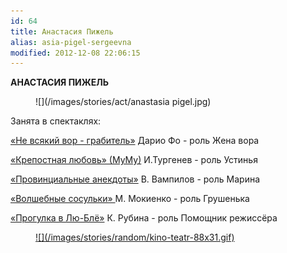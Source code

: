 ```yaml
---
id: 64
title: Анастасия Пижель
alias: asia-pigel-sergeevna
modified: 2012-12-08 22:06:15
---
```


**АНАСТАСИЯ ПИЖЕЛЬ**

<figure>
![](/images/stories/act/anastasia pigel.jpg)
</figure>

Занята в спектаклях:

<a href="70-vor.html">«Не всякий вор - грабитель»</a> Дарио Фо - роль Жена вора

<a href="46-mumu.html">«Крепостная любовь» (МуМу)</a> И.Тургенев - роль Устинья

<a href="71-anekdoti.html">«Провинциальные анекдоты»</a> В. Вампилов - роль Марина

<a href="75-volshebnie-sosulki.html">«Волшебные сосульки» </a>М. Мокиенко - роль Грушенька

<a href="73-progulka-v-ly-blio.html">«Прогулка в Лю-Блё»</a> К. Рубина - роль Помощник режиссёра

<figure><a href="http://www.kino-teatr.ru/teatr/acter/w/ros/14143/bio/">
![](/images/stories/random/kino-teatr-88x31.gif)
</a></figure>

